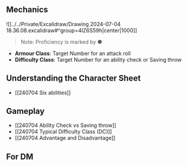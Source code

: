   
## Mechanics 
![[../../Private/Excalidraw/Drawing 2024-07-04 18.36.08.excalidraw#^group=4IZ6S59h|center|1000]]
> Note: Proficiency is marked by ●
- **Armour Class**: Target Number for an attack roll 
- **Difficulty Class**: Target Number for an ability check or Saving throw
## Understanding the Character Sheet 
- [[240704 Six abilities]] 
## Gameplay 
- [[240704 Ability Check vs Saving throw]]
- [[240704 Typical Difficulty Class (DC)]]
- [[240704 Advantage and Disadvantage]]

## For DM
